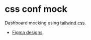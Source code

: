 # css conf mock

Dashboard mocking using [tailwind css](https://tailwindcss.com/).

- [Figma designs](https://www.figma.com/file/jTz1CtiSxo4y9W56kwwjne/CSSConf-2021?node-id=3%3A50&t=RIIRsnkjvpdV246Y-0)
